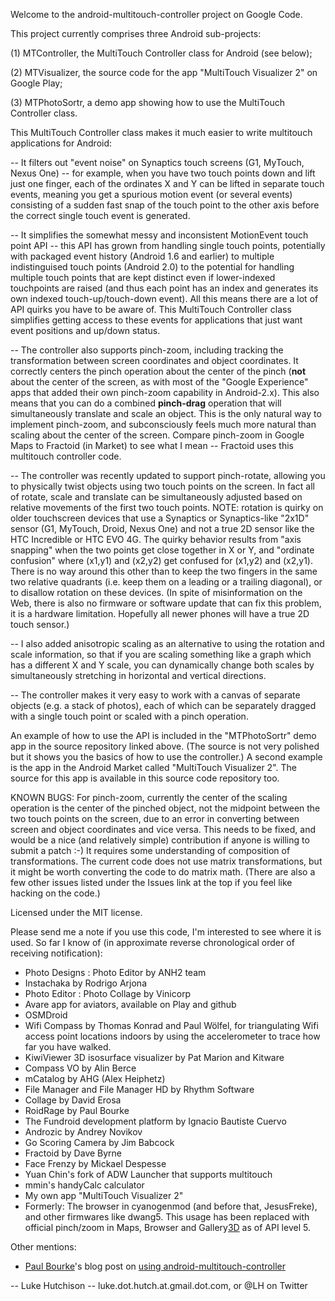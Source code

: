Welcome to the android-multitouch-controller project on Google Code.

This project currently comprises three Android sub-projects:

(1) MTController, the MultiTouch Controller class for Android (see below);

(2) MTVisualizer, the source code for the app "MultiTouch Visualizer 2" on Google Play;

(3) MTPhotoSortr, a demo app showing how to use the MultiTouch Controller class.

This MultiTouch Controller class makes it much easier to write multitouch applications for Android:

-- It filters out "event noise" on Synaptics touch screens (G1, MyTouch, Nexus One) -- for example, when you have two touch points down and lift just one finger, each of the ordinates X and Y can be lifted in separate touch events, meaning you get a spurious motion event (or several events) consisting of a sudden fast snap of the touch point to the other axis before the correct single touch event is generated.

-- It simplifies the somewhat messy and inconsistent MotionEvent touch point API -- this API has grown from handling single touch points, potentially with packaged event history (Android 1.6 and earlier) to multiple indistinguised touch points (Android 2.0) to the potential for handling multiple touch points that are kept distinct even if lower-indexed touchpoints are raised (and thus each point has an index and generates its own indexed touch-up/touch-down event).  All this means there are a lot of API quirks you have to be aware of.  This MultiTouch Controller class simplifies getting access to these events for applications that just want event positions and up/down status.

-- The controller also supports pinch-zoom, including tracking the transformation between screen coordinates and object coordinates.  It correctly centers the pinch operation about the center of the pinch (**not** about the center of the screen, as with most of the "Google Experience" apps that added their own pinch-zoom capability in Android-2.x).  This also means that you can do a combined **pinch-drag** operation that will simultaneously translate and scale an object.  This is the only natural way to implement pinch-zoom, and subconsciously feels much more natural than scaling about the center of the screen.  Compare pinch-zoom in Google Maps to Fractoid (in Market) to see what I mean -- Fractoid uses this multitouch controller code.

-- The controller was recently updated to support pinch-rotate, allowing you to physically twist objects using two touch points on the screen.  In fact all of rotate, scale and translate can be simultaneously adjusted based on relative movements of the first two touch points.  NOTE: rotation is quirky on older touchscreen devices that use a Synaptics or Synaptics-like "2x1D" sensor (G1, MyTouch, Droid, Nexus One) and not a true 2D sensor like the HTC Incredible or HTC EVO 4G.  The quirky behavior results from "axis snapping" when the two points get close together in X or Y, and "ordinate confusion" where (x1,y1) and (x2,y2) get confused for (x1,y2) and (x2,y1).  There is no way around this other than to keep the two fingers in the same two relative quadrants (i.e. keep them on a leading or a trailing diagonal), or to disallow rotation on these devices.  (In spite of misinformation on the Web, there is also no firmware or software update that can fix this problem, it is a hardware limitation.  Hopefully all newer phones will have a true 2D touch sensor.)

-- I also added anisotropic scaling as an alternative to using the rotation and scale information, so that if you are scaling something like a graph which has a different X and Y scale, you can dynamically change both scales by simultaneously stretching in horizontal and vertical directions.

-- The controller makes it very easy to work with a canvas of separate objects (e.g. a stack of photos), each of which can be separately dragged with a single touch point or scaled with a pinch operation.

An example of how to use the API is included in the "MTPhotoSortr" demo app in the source repository linked above.  (The source is not very polished but it shows you the basics of how to use the controller.)  A second example is the app in the Android Market called "MultiTouch Visualizer 2".  The source for this app is available in this source code repository too.

KNOWN BUGS: For pinch-zoom, currently the center of the scaling operation is the center of the pinched object, not the midpoint between the two touch points on the screen, due to an error in converting between screen and object coordinates and vice versa. This needs to be fixed, and would be a nice (and relatively simple) contribution if anyone is willing to submit a patch :-)  It requires some understanding of composition of transformations. The current code does not use matrix transformations, but it might be worth converting the code to do matrix math. (There are also a few other issues listed under the Issues link at the top if you feel like hacking on the code.)

Licensed under the MIT license.

Please send me a note if you use this code, I'm interested to see where it is used.  So far I know of (in approximate reverse chronological order of receiving notification):
  * Photo Designs : Photo Editor by ANH2 team
  * Instachaka by Rodrigo Arjona
  * Photo Editor : Photo Collage by Vinicorp
  * Avare app for aviators, available on Play and github
  * OSMDroid
  * Wifi Compass by Thomas Konrad and Paul Wölfel, for triangulating Wifi access point locations indoors by using the accelerometer to trace how far you have walked.
  * KiwiViewer 3D isosurface visualizer by Pat Marion and Kitware
  * Compass VO by Alin Berce
  * mCatalog by AHG (Alex Heiphetz)
  * File Manager and File Manager HD by Rhythm Software
  * Collage by David Erosa
  * RoidRage by Paul Bourke
  * The Fundroid development platform by Ignacio Bautiste Cuervo
  * Androzic by Andrey Novikov
  * Go Scoring Camera by Jim Babcock
  * Fractoid by Dave Byrne
  * Face Frenzy by Mickael Despesse
  * Yuan Chin's fork of ADW Launcher that supports multitouch
  * mmin's handyCalc calculator
  * My own app "MultiTouch Visualizer 2"
  * Formerly: The browser in cyanogenmod (and before that, JesusFreke), and other firmwares like dwang5.  This usage has been replaced with official pinch/zoom in Maps, Browser and Gallery[3D](3D.md) as of API level 5.

Other mentions:
  * [Paul Bourke](http://twitter.com/brk3)'s blog post on [using android-multitouch-controller](http://paulbourke.blogspot.com/2011/10/writing-multitouch-applications-on.html)

--
Luke Hutchison -- luke.dot.hutch.at.gmail.dot.com, or @LH on Twitter